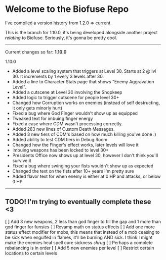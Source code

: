 # Welcome to the Biofuse Repo

I've compiled a version history from 1.2.0 => current.

This is the branch for 1.10.0, it's being developed alongside another project *relating* to Biofuse.
Seriously, it's gonna be pretty cool.

******

Current changes so far:
**1.10.0**

1.10.0

- Added a level scaling system that triggers at Level 30. Starts at 2 @ lvl 30. It increments by 1 every 3 levels after 30. 
- Added a line to Character Stats page that shows "Enemy Aggravation Level".
- Added a cutscene at Level 30 involving the Shopkeep
- Added logic to trigger cutscene for people level 30+
- Changed how Corruption works on enemies (instead of self destructing, it only gets minorly hurt)
- Fixed a bug where God Finger wouldn't show up as equipped
- Tweaked text for imbuing finger energy
- Fixed a case where CDM wasn't processing correctly. 
- Added 283 new lines of Custom Death Messages. 
- Added 3 new tiers of CDM's based on how much killing you've done :) 
- Added ability to test CDM tiers in Debug Room
- Changed how the Finger's effect works, later levels will love it
- Imbuing weapons has been locked to level 30+
- Presidents Office now shows up at level 30, however I don't think you'll survive it
- Fixed a bug where swinging your fists wouldn't show up as expected
- Changed the text on the fists after 10+ years I'm pretty sure
- Added flavor text for when enemy is either at 0 HP and attacks, or below 0 HP
---
## TODO! I'm trying to eventually complete these <3
[ ] Add 3 new weapons, 2 less than god finger to fill the gap and 1 more than god finger for funsies
[ ] Revamp math on status effects
[ ] Add one more status effect modifier for mobs, this means that instead of a mob ceasing to be sick when 
engulfed in flames, it'll be burning AND sick. I think I might make the enemies heal spell cure sickness *shrug*
[ ] Perhaps a complete rebalancing is in order
[ ] Add 5 new enemies per level 
[ ] Restrict certain locations to certain levels
